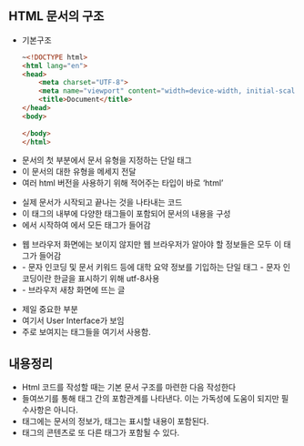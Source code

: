 ## HTML 문서의 구조

- 기본구조
    
    ```html
    ~<!DOCTYPE html>
    <html lang="en">
    <head>
        <meta charset="UTF-8">
        <meta name="viewport" content="width=device-width, initial-scale=1.0">
        <title>Document</title>
    </head>
    <body>
        
    </body>
    </html>
    ```

<!DOCTYPE html>

- 문서의 첫 부분에서 문서 유형을 지정하는 단일 태그
- 이 문서의 대한 유형을 메세지 전달
- 여러 html 버전을 사용하기 위해 적어주는 타입이 바로 ‘html’

<html></html>

- 실제  문서가 시작되고 끝나는 것을 나타내는 코드
- 이 태그의 내부에 다양한 태그들이 포함되어 문서의 내용을 구성
- <html>에서 시작하여 </html>에서 모든 태그가 들어감

<head></head>

- 웹 브라우저 화면에는 보이지 않지만 웹 브라우저가 알아야 할 정보들은 모두 이 태그가 들어감
- <mata charset=”urf-8>
    - 문자 인코딩 및 문서 키워드 등에 대학 요약 정보를 기입하는 단일 태그
    - 문자 인코딩이란 한글을 표시하기 위해 utf-8사용
- <title></title>
    - 브라우저 새창 화면에 뜨는 글

<body></body>

- 제일 중요한 부분
- 여기서 User Interface가 보임
- 주로 보여지는 태그들을 여기서 사용함.

## 내용정리

- Html 코드를 작성할 때는 기본 문서 구조를 마련한 다음 작성한다
- 들여쓰기를 통해 태그 간의 포함관계를 나타낸다. 이는 가독성에 도움이 되지만 필수사항은 아니다.
- <head> 태그에는 문서의 정보가, <body> 태그는 표시할 내용이 포함된다.
- 태그의 콘텐츠로 또 다른 태그가 포함될 수 있다.